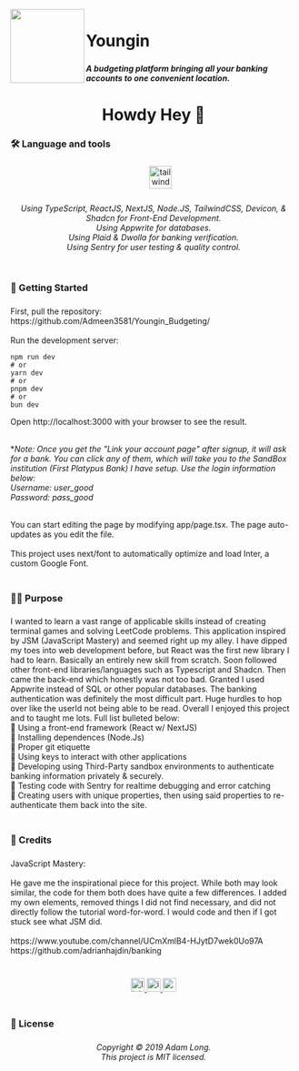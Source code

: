 <br clear="both">

<img align="left" height="130" src="https://i.postimg.cc/fy6kd2Ws/logo.png"  />

###

<h1 align="left">Youngin</h1>

###

<h5 align="left">A budgeting platform bringing all your banking accounts to one convenient location.</h5>

###

<h3 align="center"></h3>

###

<h1 align="center">Howdy Hey 👋</h1>

###

<h3 align="left">🛠 Language and tools</h3>

###

<div align="center">
  <img src="https://cdn.jsdelivr.net/gh/devicons/devicon/icons/typescript/typescript-original.svg" height="2" alt="typescript logo"  />
  <img width="15" />
  <img src="https://cdn.jsdelivr.net/gh/devicons/devicon/icons/react/react-original-wordmark.svg" height="2" alt="react logo"  />
  <img width="15" />
  <img src="https://cdn.jsdelivr.net/gh/devicons/devicon/icons/nextjs/nextjs-original.svg" height="2" alt="nextjs logo"  />
  <img width="15" />
  <img src="https://cdn.jsdelivr.net/gh/devicons/devicon/icons/nodejs/nodejs-plain-wordmark.svg" height="2" alt="nodejs logo"  />
  <img width="15" />
  <img src="https://cdn.jsdelivr.net/gh/devicons/devicon/icons/appwrite/appwrite-original.svg" height="2" alt="appwrite logo"  />
  <img width="15" />
  <img src="https://skillicons.dev/icons?i=tailwind" height="40" alt="tailwindcss logo"  />
  <img width="15" />
  <img src="https://cdn.jsdelivr.net/gh/devicons/devicon/icons/npm/npm-original-wordmark.svg" height="2" alt="npm logo"  />
  <img width="15" />
  <img src="https://cdn.jsdelivr.net/gh/devicons/devicon/icons/devicon/devicon-original.svg" height="2" alt="devicon logo"  />
  <img width="15" />
  <img src="https://cdn.jsdelivr.net/gh/devicons/devicon/icons/git/git-plain-wordmark.svg" height="2" alt="git logo"  />
  <img width="15" />
  <img src="https://cdn.jsdelivr.net/gh/devicons/devicon/icons/webstorm/webstorm-original.svg" height="2" alt="webstorm logo"  />
</div>

###

<h6 align="center">Using TypeScript, ReactJS, NextJS, Node.JS, TailwindCSS, Devicon, & Shadcn for Front-End Development.<br>Using Appwrite for databases.<br>Using Plaid & Dwolla for banking verification.<br>Using Sentry for user testing & quality control.</h6>

###

<h3 align="left"><br>🔄 Getting Started</h3>

###

<p align="left">First, pull the repository: https://github.com/Admeen3581/Youngin_Budgeting/<br><br>Run the development server:<br></p>

```
npm run dev
# or
yarn dev
# or
pnpm dev
# or
bun dev
```

<p>Open http://localhost:3000 with your browser to see the result.<br><br></p>

**Note: Once you get the "Link your account page" after signup, it will ask for a bank. You can click any of them, which will take you to the SandBox institution (First Platypus Bank) I have setup. Use the login information below:<br>Username: user_good<br>Password: pass_good*

<p><br>You can start editing the page by modifying app/page.tsx. The page auto-updates as you edit the file.<br><br>This project uses next/font to automatically optimize and load Inter, a custom Google Font.</p>

###

<h3 align="left"><br>👩‍💻  Purpose</h3>

###

<p align="left">I wanted to learn a vast range of applicable skills instead of creating terminal games and solving LeetCode problems. This application inspired by JSM (JavaScript Mastery) and seemed right up my alley. I have dipped my toes into web development before, but React was the first new library I had to learn. Basically an entirely new skill from scratch. Soon followed other front-end libraries/languages such as Typescript and Shadcn. Then came the back-end which honestly was not too bad. Granted I used Appwrite instead of SQL or other popular databases. The banking authentication was definitely the most difficult part. Huge hurdles to hop over like the userId not being able to be read. Overall I enjoyed this project and to taught me lots. Full list bulleted below:<br>🔹 Using a front-end framework (React w/ NextJS)<br>🔹 Installing dependences (Node.Js)<br>🔹 Proper git etiquette <br>🔹 Using keys to interact with other applications<br>🔹 Developing using Third-Party sandbox environments to authenticate banking information privately & securely.<br>🔹 Testing code with Sentry for realtime debugging and error catching<br>🔹 Creating users with unique properties, then using said properties to re-authenticate them back into the site.</p>

###

<h3 align="left"><br>🔑 Credits</h3>

###

<p align="left">JavaScript Mastery:<br><br>He gave me the inspirational piece for this project. While both may look similar, the code for them both does have quite a few differences. I added my own elements, removed things I did not find necessary, and did not directly follow the tutorial word-for-word. I would code and then if I got stuck see what JSM did.<br><br>https://www.youtube.com/channel/UCmXmlB4-HJytD7wek0Uo97A<br>https://github.com/adrianhajdin/banking</p>

###

<br clear="both">

<div align="center">
  <a href="https://www.linkedin.com/in/adamlong18/" target="_blank">
    <img src="https://img.shields.io/static/v1?message=LinkedIn&logo=linkedin&label=&color=0077B5&logoColor=white&labelColor=&style=for-the-badge" height="24" alt="linkedin logo"  />
  </a>
  <a href="https://www.instagram.com/admeen18/" target="_blank">
    <img src="https://img.shields.io/static/v1?message=Instagram&logo=instagram&label=&color=E4409F&logoColor=white&labelColor=&style=for-the-badge" height="24" alt="instagram logo"  />
  </a>
  <a href="adam.jacob.long@gmail.com" target="_blank">
    <img src="https://img.shields.io/static/v1?message=Gmail&logo=gmail&label=&color=D14836&logoColor=white&labelColor=&style=for-the-badge" height="24" alt="gmail logo"  />
  </a>
</div>

###

<h3 align="left"><br>📝 License</h3>

###

<h6 align="center">Copyright © 2019 Adam Long.<br>This project is MIT licensed.</h6>

###
